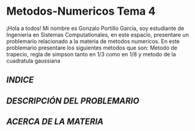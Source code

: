 # Metodos-Numericos Tema 4

¡Hola a todos! Mi nombre es Gonzalo Portillo García, soy estudiante de Ingenieria en Sistemas Computationales, en este espacio, presentare un problemario relacionado
a la materia de metodos numericos. En este problemario presentare los siguientes metodos que son: Metodo de trapecio, regla de simpson tanto en 1/3 como en 1/8 y metodo de la cuadratula gaussiana

## _**INDICE**_

## _**DESCRIPCIÓN DEL PROBLEMARIO**_

## _**ACERCA DE LA MATERIA**_
